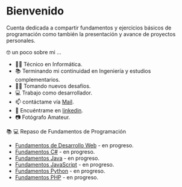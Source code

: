 # Bienvenido

Cuenta dedicada a compartir fundamentos y ejercicios básicos de programación como también la presentación y avance de proyectos personales.

🤓 un poco sobre mi ... 

 - 👨‍🎓 Técnico en Informática.
 - 📚 Terminando mi continuidad en Ingeniería y estudios complementarios.
 - 👨‍🏫 Tomando nuevos desafíos.
 - 💻 Trabajo como desarrollador.
 - 📫 contáctame vía [Mail](mailto:matias.munoz@drackdesign.cl).
 - 👤 Encuéntrame en [linkedin](https://www.linkedin.com/in/mmunozacevedo/). 
 - 📷 Fotógrafo Amateur.

📚 💻 Repaso de Fundamentos de Programación 
- [Fundamentos de Desarrollo Web](https://github.com/kmtkei/FundamentosHTML) - en progreso.
- [Fundamentos C#](https://github.com/kmtkei/FundamentosCSharp) - en progreso.
- [Fundamentos Java](https://github.com/kmtkei/FundamentosJava) - en progreso.
- [Fundamentos JavaScript](https://github.com/kmtkei/FundamentosJavaScript) - en progreso.
- [Fundamentos Python](https://github.com/kmtkei/FundamentosPython) - en progreso.
- [Fundamentos PHP](https://github.com/kmtkei/FundamentosPHP) - en progreso.
